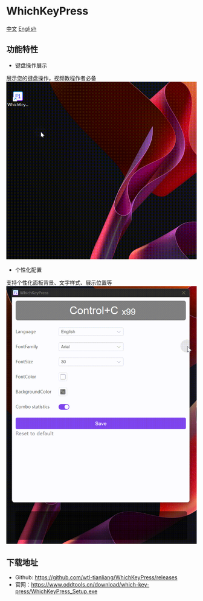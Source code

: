 # WhichKeyPress

[中文](./Readme-zh.md)
[English](../README.md)

## 功能特性

- 键盘操作展示

展示您的键盘操作，视频教程作者必备
![launch](./static/launch.gif)

- 个性化配置

支持个性化面板背景、文字样式、展示位置等
![setting](./static/setting.gif)


## 下载地址

- Github: https://github.com/wtl-tianliang/WhichKeyPress/releases
- 官网：https://www.oddtools.cn/download/which-key-press/WhichKeyPress_Setup.exe

